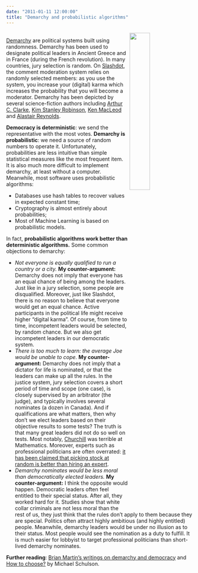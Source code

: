 ```yaml
---
date: "2011-01-11 12:00:00"
title: "Demarchy and probabilistic algorithms"
---
```




<a href="https://www.amazon.com/dp/0521835402"><img decoding="async" style="margin: 5px; float: right; width: 33%;" src="https://www.eecs.harvard.edu/~michaelm/cover.jpg" alt /></a><br/>
[Demarchy](https://en.wikipedia.org/wiki/Demarchy) are political systems built using randomness. Demarchy has been used to designate political leaders in Ancient Greece and in France (during the French revolution). In many countries, jury selection is random. On [Slashdot](http://slashdot.org/), the comment moderation system relies on randomly selected members: as you use the system, you increase your (digital) karma which increases the probability that you will become a moderator. Demarchy has been depicted by several science-fiction authors including <a title="Arthur C. Clarke" href="https://en.wikipedia.org/wiki/Arthur_C._Clarke">Arthur C. Clarke</a>, <a title="Kim Stanley Robinson" href="https://en.wikipedia.org/wiki/Kim_Stanley_Robinson">Kim Stanley Robinson</a>, <a title="Ken MacLeod" href="https://en.wikipedia.org/wiki/Ken_MacLeod">Ken MacLeod</a> and <a title="Alastair Reynolds" href="https://en.wikipedia.org/wiki/Alastair_Reynolds">Alastair Reynolds</a>.

__Democracy is deterministic__: we send the representative with the most votes. __Demarchy  is probabilistic__: we need a source of random numbers to operate it. Unfortunately, probabilities are less intuitive than simple statistical measures like the most frequent item. It is also much more difficult to implement demarchy, at least without a computer. Meanwhile, most software uses probabilistic algorithms:

- Databases use hash tables to recover values in expected constant time;
- Cryptography is almost entirely about probabilities;
- Most of Machine Learning is based on probabilistic models.


In fact, __probabilistic algorithms work better than deterministic algorithms.__
Some common objections to demarchy:

- <em>Not everyone is equally qualified to run a country or a city.</em> __My counter-argument:__ Demarchy does not imply that everyone has an equal chance of being among the leaders. Just like in a jury selection, some people are disqualified. Moreover, just like Slashdot, there is no reason to believe that everyone would get an equal chance. Active participants in the political life might receive higher &ldquo;digital karma&rdquo;. Of course, from time to time, incompetent leaders would be selected, by random chance. But we also get incompetent leaders in our democratic system.
- <em>There is too much to learn: the average Joe would be unable to cope. </em>__My counter-argument:__ Demarchy does not imply that a dictator for life is nominated, or that the leaders can make up all the rules. In the justice system, jury selection covers a short period of time and scope (one case), is closely supervised by an arbitrator (the judge), and typically involves several nominates (a dozen in Canada). And if qualifications are what matters, then why don&rsquo;t we elect leaders based on their objective results to some tests? The truth is that many great leaders did not do so well on tests. Most notably, [Churchill](https://en.wikipedia.org/wiki/Churchill) was terrible at Mathematics. Moreover, experts such as professional politicians are often overrated:  [it has been claimed that picking stock at random is better than hiring an expert](http://arachnoid.com/stocks/).
- <em>Demarchy nominates would be less moral than democratically elected leaders.</em> __My counter-argument:__ I think the opposite would happen. Democratic leaders often feel entitled to their special status. After all, they worked hard for it. Studies show that white collar criminals are not less moral than the rest of us, they just think that the rules don&rsquo;t apply to them because they are special. Politics often attract highly ambitious (and highly entitled) people. Meanwhile, demarchy leaders would be under no illusion as to their status. Most people would see the nomination as a duty to fulfill. It is much easier for lobbyist to target professional politicians than short-lived demarchy nominates.


__Further reading__: [Brian Martin&rsquo;s writings on demarchy and democracy](http://www.uow.edu.au/~bmartin/pubs/demarchy.html) and [How to choose?](https://aeon.co/essays/if-you-can-t-choose-wisely-choose-randomly) by Michael Schulson.

